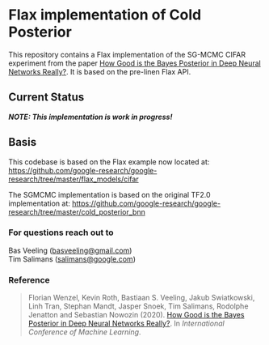 # Flax implementation of Cold Posterior

This repository contains a Flax implementation of the SG-MCMC CIFAR experiment 
from the paper 
[How Good is the Bayes Posterior in Deep Neural Networks Really?](https://arxiv.org/pdf/2002.02405.pdf). It is based on the pre-linen Flax API.

## Current Status

***NOTE: This implementation is work in progress!***

## Basis
This codebase is based on the Flax example now located at:
https://github.com/google-research/google-research/tree/master/flax_models/cifar

The SGMCMC implementation is based on the original TF2.0 implementation at:
https://github.com/google-research/google-research/tree/master/cold_posterior_bnn

### For questions reach out to

Bas Veeling ([basveeling@gmail.com](mailto:basveeling@gmail.com))<br>
Tim Salimans ([salimans@google.com](mailto:salimans@google.com))

### Reference

> Florian Wenzel, Kevin Roth, Bastiaan S. Veeling, Jakub Swiatkowski, Linh Tran,
> Stephan Mandt, Jasper Snoek, Tim Salimans, Rodolphe Jenatton and Sebastian
> Nowozin (2020).
> [How Good is the Bayes Posterior in Deep Neural Networks Really?](https://arxiv.org/abs/2002.02405).
> In _International Conference of Machine Learning_.

